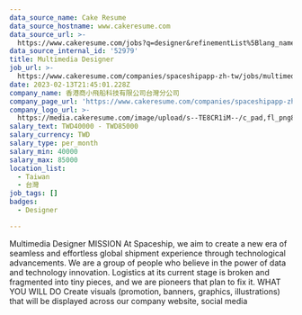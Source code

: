 ```yaml
---
data_source_name: Cake Resume
data_source_hostname: www.cakeresume.com
data_source_url: >-
  https://www.cakeresume.com/jobs?q=designer&refinementList%5Blang_name%5D%5B0%5D=English&refinementList%5Bsalary_type%5D=per_year
data_source_internal_id: '52979'
title: Multimedia Designer
job_url: >-
  https://www.cakeresume.com/companies/spaceshipapp-zh-tw/jobs/multimedia-designer-467d49
date: 2023-02-13T21:45:01.228Z
company_name: 香港商小飛船科技有限公司台灣分公司
company_page_url: 'https://www.cakeresume.com/companies/spaceshipapp-zh-tw'
company_logo_url: >-
  https://media.cakeresume.com/image/upload/s--TE8CR1iM--/c_pad,fl_png8,h_200,w_200/v1638520924/a1apwhcjpl53d4evxrve.png
salary_text: TWD40000 - TWD85000
salary_currency: TWD
salary_type: per_month
salary_min: 40000
salary_max: 85000
location_list:
  - Taiwan
  - 台灣
job_tags: []
badges:
  - Designer

---
```


Multimedia Designer MISSION At Spaceship, we aim to create a new era of seamless and effortless global shipment experience through technological advancements. We are a group of people who believe in the power of data and technology innovation. Logistics at its current stage is broken and fragmented into tiny pieces, and we are pioneers that plan to fix it. WHAT YOU WILL DO Create visuals (promotion, banners, graphics, illustrations) that will be displayed across our company website, social media